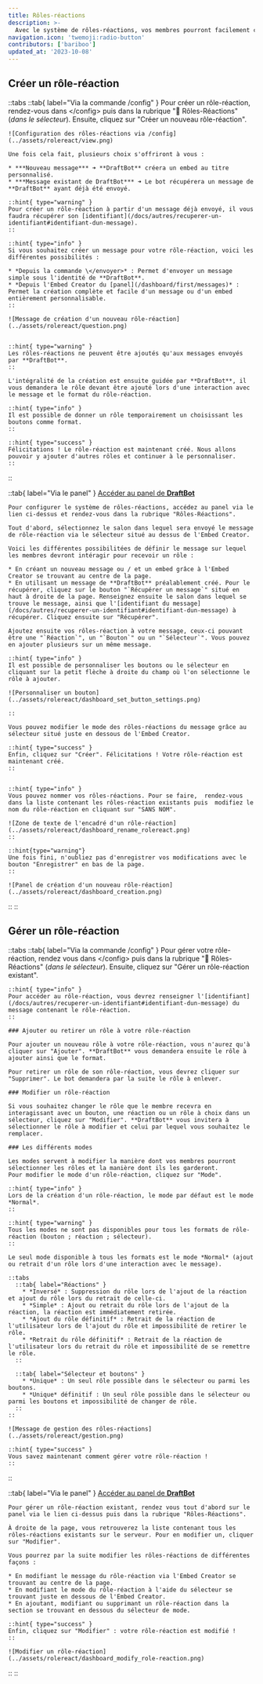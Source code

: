 ```yaml
---
title: Rôles-réactions
description: >-
  Avec le système de rôles-réactions, vos membres pourront facilement choisir des rôles depuis un sélecteur, des boutons ou des réactions.
navigation.icon: 'twemoji:radio-button'
contributors: ['bariboo']
updated_at: '2023-10-08'
---
```


## Créer un rôle-réaction

::tabs
  ::tab{ label="Via la commande /config" }
    Pour créer un rôle-réaction, rendez-vous dans \</config> puis dans la rubrique "🧿 Rôles-Réactions" (*dans le sélecteur*). Ensuite, cliquez sur "Créer un nouveau rôle-réaction".

    ![Configuration des rôles-réactions via /config](../assets/rolereact/view.png)

    Une fois cela fait, plusieurs choix s'offriront à vous :

    * ***Nouveau message*** ➜ **DraftBot** créera un embed au titre personnalisé.
    * ***Message existant de DraftBot*** ➜ Le bot récupérera un message de **DraftBot** ayant déjà été envoyé.

    ::hint{ type="warning" }
    Pour créer un rôle-réaction à partir d'un message déjà envoyé, il vous faudra récupérer son [identifiant](/docs/autres/recuperer-un-identifiant#identifiant-dun-message).
    ::

    ::hint{ type="info" }
    Si vous souhaitez créer un message pour votre rôle-réaction, voici les différentes possibilités :

    * *Depuis la commande \</envoyer>* : Permet d'envoyer un message simple sous l'identité de **DraftBot**.
    * *Depuis l'Embed Creator du [panel](/dashboard/first/messages)* : Permet la création complète et facile d'un message ou d'un embed entièrement personnalisable.
    ::

    ![Message de création d'un nouveau rôle-réaction](../assets/rolereact/question.png)


    ::hint{ type="warning" }
    Les rôles-réactions ne peuvent être ajoutés qu'aux messages envoyés par **DraftBot**.
    ::

    L'intégralité de la création est ensuite guidée par **DraftBot**, il vous demandera le rôle devant être ajouté lors d'une interaction avec le message et le format du rôle-réaction.

    ::hint{ type="info" }
    Il est possible de donner un rôle temporairement un choisissant les boutons comme format.
    ::

    ::hint{ type="success" }
    Félicitations ! Le rôle-réaction est maintenant créé. Nous allons pouvoir y ajouter d'autres rôles et continuer à le personnaliser.
    ::
  ::

  ::tab{ label="Via le panel" }
    [Accéder au panel de **DraftBot**](/dashboard/first/roles-reactions)

    Pour configurer le système de rôles-réactions, accédez au panel via le lien ci-dessus et rendez-vous dans la rubrique "Rôles-Réactions".

    Tout d'abord, sélectionnez le salon dans lequel sera envoyé le message de rôle-réaction via le sélecteur situé au dessus de l'Embed Creator.

    Voici les différentes possibilitées de définir le message sur lequel les membres devront intéragir pour recevoir un rôle :

    * En créant un nouveau message ou / et un embed grâce à l'Embed Creator se trouvant au centre de la page.
    * En utilisant un message de **DraftBot** préalablement créé. Pour le récupérer, cliquez sur le bouton "`Récupérer un message`" situé en haut à droite de la page. Renseignez ensuite le salon dans lequel se trouve le message, ainsi que l'[identifiant du message](/docs/autres/recuperer-un-identifiant#identifiant-dun-message) à récupérer. Cliquez ensuite sur "Récupérer".

    Ajoutez ensuite vos rôles-réaction à votre message, ceux-ci pouvant être une "`Réaction`", un "`Bouton`" ou un "`Sélecteur`". Vous pouvez en ajouter plusieurs sur un même message.

    ::hint{ type="info" }
    Il est possible de personnaliser les boutons ou le sélecteur en cliquant sur la petit flèche à droite du champ où l'on sélectionne le rôle à ajouter.

    ![Personnaliser un bouton](../assets/rolereact/dashboard_set_button_settings.png)

    ::

    Vous pouvez modifier le mode des rôles-réactions du message grâce au sélecteur situé juste en dessous de l'Embed Creator.

    ::hint{ type="success" }
    Enfin, cliquez sur "Créer". Félicitations ! Votre rôle-réaction est maintenant créé.
    ::


    ::hint{ type="info" }
    Vous pouvez nommer vos rôles-réactions. Pour se faire,  rendez-vous dans la liste contenant les rôles-réaction existants puis  modifiez le nom du rôle-réaction en cliquant sur "SANS NOM".

    ![Zone de texte de l'encadré d'un rôle-réaction](../assets/rolereact/dashboard_rename_rolereact.png)
    ::

    ::hint{type="warning"}
    Une fois fini, n'oubliez pas d'enregistrer vos modifications avec le bouton "Enregistrer" en bas de la page.
    ::

    ![Panel de création d'un nouveau rôle-réaction](../assets/rolereact/dashboard_creation.png)
  ::
::

## Gérer un rôle-réaction

::tabs
  ::tab{ label="Via la commande /config" }
    Pour gérer votre rôle-réaction, rendez vous dans \</config> puis dans la rubrique "🧿 Rôles-Réactions" (*dans le sélecteur*). Ensuite, cliquez sur "Gérer un rôle-réaction existant".

    ::hint{ type="info" }
    Pour accéder au rôle-réaction, vous devrez renseigner l'[identifiant](/docs/autres/recuperer-un-identifiant#identifiant-dun-message) du message contenant le rôle-réaction.
    ::

    ### Ajouter ou retirer un rôle à votre rôle-réaction

    Pour ajouter un nouveau rôle à votre rôle-réaction, vous n'aurez qu'à cliquer sur "Ajouter". **DraftBot** vous demandera ensuite le rôle à ajouter ainsi que le format.

    Pour retirer un rôle de son rôle-réaction, vous devrez cliquer sur "Supprimer". Le bot demandera par la suite le rôle à enlever.

    ### Modifier un rôle-réaction

    Si vous souhaitez changer le rôle que le membre recevra en interagissant avec un bouton, une réaction ou un rôle à choix dans un sélecteur, cliquez sur "Modifier". **DraftBot** vous invitera à sélectionner le rôle à modifier et celui par lequel vous souhaitez le remplacer.

    ### Les différents modes

    Les modes servent à modifier la manière dont vos membres pourront sélectionner les rôles et la manière dont ils les garderont.
    Pour modifier le mode d'un rôle-réaction, cliquez sur "Mode".

    ::hint{ type="info" }
    Lors de la création d'un rôle-réaction, le mode par défaut est le mode *Normal*.
    ::

    ::hint{ type="warning" }
    Tous les modes ne sont pas disponibles pour tous les formats de rôle-réaction (bouton ; réaction ; sélecteur).
    ::

    Le seul mode disponible à tous les formats est le mode *Normal* (ajout ou retrait d'un rôle lors d'une interaction avec le message).

    ::tabs
      ::tab{ label="Réactions" }
        * *Inversé* : Suppression du rôle lors de l'ajout de la réaction et ajout du rôle lors du retrait de celle-ci.
        * *Simple* : Ajout ou retrait du rôle lors de l'ajout de la réaction, la réaction est immédiatement retirée.
        * *Ajout du rôle définitif* : Retrait de la réaction de l'utilisateur lors de l'ajout du rôle et impossibilité de retirer le rôle.
        * *Retrait du rôle définitif* : Retrait de la réaction de l'utilisateur lors du retrait du rôle et impossibilité de se remettre le rôle.
      ::

      ::tab{ label="Sélecteur et boutons" }
        * *Unique* : Un seul rôle possible dans le sélecteur ou parmi les boutons.
        * *Unique* définitif : Un seul rôle possible dans le sélecteur ou parmi les boutons et impossibilité de changer de rôle.
      ::
    ::

    ![Message de gestion des rôles-réactions](../assets/rolereact/gestion.png)

    ::hint{ type="success" }
    Vous savez maintenant comment gérer votre rôle-réaction !
    ::
  ::

  ::tab{ label="Via le panel" }
    [Accéder au panel de **DraftBot**](/dashboard/first/roles-reactions)

    Pour gérer un rôle-réaction existant, rendez vous tout d'abord sur le panel via le lien ci-dessus puis dans la rubrique "Rôles-Réactions".

    À droite de la page, vous retrouverez la liste contenant tous les rôles-réactions existants sur le serveur. Pour en modifier un, cliquer sur "Modifier".

    Vous pourrez par la suite modifier les rôles-réactions de différentes façons :

    * En modifiant le message du rôle-réaction via l'Embed Creator se trouvant au centre de la page.
    * En modifiant le mode du rôle-réaction à l'aide du sélecteur se trouvant juste en dessous de l'Embed Creator.
    * En ajoutant, modifiant ou supprimant un rôle-réaction dans la section se trouvant en dessous du sélecteur de mode.

    ::hint{ type="success" }
    Enfin, cliquez sur "Modifier" : votre rôle-réaction est modifié !
    ::

    ![Modifier un rôle-réaction](../assets/rolereact/dashboard_modify_role-reaction.png)
  ::
::

